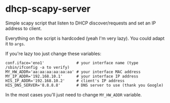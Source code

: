 # dhcp-scapy-server
Simple scapy script that listen to DHCP discover/requests and set an IP address to client.

Everything on the script is hardcoded (yeah I'm very lazy). You could adapt it to `args`.

If you're lazy too just change these variables:

    conf.iface='eno1'              # your interface name (type /sbin/ifconfig -a to verify)
    MY_HW_ADDR='aa:aa:aa:aa:aa:aa' # your interface MAC address
    MY_IP_ADDR='192.168.10.1'      # your interface IP address
    HIS_IP_ADDR='192.168.10.2'     # client's IP address
    HIS_DNS_SERVER='8.8.8.8'       # DNS server to use (thank you Google)

In the most cases you'll just need to change `MY_HW_ADDR` variable.
